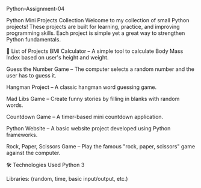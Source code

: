 Python-Assignment-04


Python Mini Projects Collection Welcome to my collection of small Python projects! These projects are built for learning, practice, and improving programming skills. Each project is simple yet a great way to strengthen Python fundamentals.

📜 List of Projects BMI Calculator – A simple tool to calculate Body Mass Index based on user's height and weight.

Guess the Number Game – The computer selects a random number and the user has to guess it.

Hangman Project – A classic hangman word guessing game.

Mad Libs Game – Create funny stories by filling in blanks with random words.

Countdown Game – A timer-based mini countdown application.

Python Website – A basic website project developed using Python frameworks.

Rock, Paper, Scissors Game – Play the famous "rock, paper, scissors" game against the computer.

🛠️ Technologies Used Python 3

Libraries: (random, time, basic input/output, etc.)
